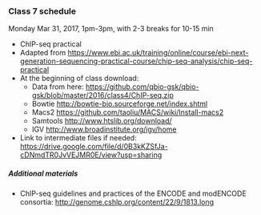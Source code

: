 ### Class 7 schedule

Monday Mar 31, 2017, 1pm-3pm, with 2-3 breaks for 10-15 min

- ChIP-seq practical
- Adapted from https://www.ebi.ac.uk/training/online/course/ebi-next-generation-sequencing-practical-course/chip-seq-analysis/chip-seq-practical
- At the beginning of class download:
  - Data from here: https://github.com/qbio-gsk/qbio-gsk/blob/master/2016/class4/ChIP-seq.zip
  - Bowtie
http://bowtie-bio.sourceforge.net/index.shtml
  - Macs2
https://github.com/taoliu/MACS/wiki/Install-macs2
  - Samtools
http://www.htslib.org/download/
  - IGV
http://www.broadinstitute.org/igv/home
- Link to intermediate files if needed: https://drive.google.com/file/d/0B3kKZSfJa-cDNmdTR0JvVEJMR0E/view?usp=sharing


##### Additional materials

- ChIP-seq guidelines and practices of the ENCODE and modENCODE consortia: http://genome.cshlp.org/content/22/9/1813.long
